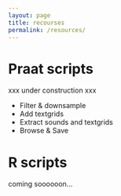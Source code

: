 ```yaml
---
layout: page
title: recourses
permalink: /resources/
---
```



# Praat scripts

xxx under construction xxx

* Filter & downsample
* Add textgrids
* Extract sounds and textgrids
* Browse & Save

# R scripts

coming soooooon...
